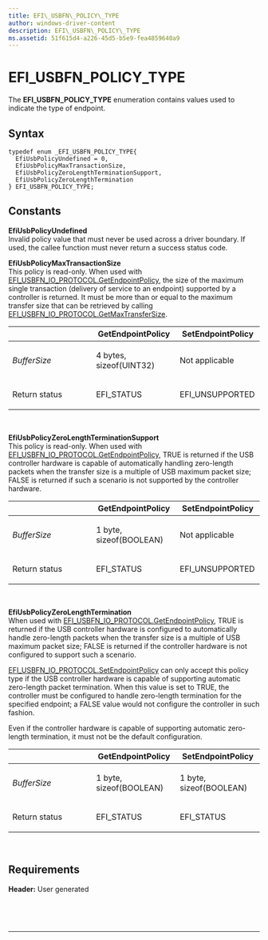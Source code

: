 ```yaml
---
title: EFI\_USBFN\_POLICY\_TYPE
author: windows-driver-content
description: EFI\_USBFN\_POLICY\_TYPE
ms.assetid: 51f615d4-a226-45d5-b5e9-fea4859640a9
---
```


# EFI\_USBFN\_POLICY\_TYPE


The **EFI\_USBFN\_POLICY\_TYPE** enumeration contains values used to indicate the type of endpoint.

## Syntax


``` syntax
typedef enum _EFI_USBFN_POLICY_TYPE{
  EfiUsbPolicyUndefined = 0, 
  EfiUsbPolicyMaxTransactionSize, 
  EfiUsbPolicyZeroLengthTerminationSupport, 
  EfiUsbPolicyZeroLengthTermination
} EFI_USBFN_POLICY_TYPE;
```

## Constants


<a href="" id="efiusbpolicyundefined"></a>**EfiUsbPolicyUndefined**  
Invalid policy value that must never be used across a driver boundary. If used, the callee function must never return a success status code.

<a href="" id="efiusbpolicymaxtransactionsize"></a>**EfiUsbPolicyMaxTransactionSize**  
This policy is read-only. When used with [EFI\_USBFN\_IO\_PROTOCOL.GetEndpointPolicy](efi-usbfn-io-protocolgetendpointpolicy.md), the size of the maximum single transaction (delivery of service to an endpoint) supported by a controller is returned. It must be more than or equal to the maximum transfer size that can be retrieved by calling [EFI\_USBFN\_IO\_PROTOCOL.GetMaxTransferSize](efi-usbfn-io-protocolgetmaxtransfersize.md).

<table>
<colgroup>
<col width="33%" />
<col width="33%" />
<col width="33%" />
</colgroup>
<thead>
<tr class="header">
<th></th>
<th>GetEndpointPolicy</th>
<th>SetEndpointPolicy</th>
</tr>
</thead>
<tbody>
<tr class="odd">
<td><p><em>BufferSize</em></p></td>
<td><p>4 bytes, sizeof(UINT32)</p></td>
<td><p>Not applicable</p></td>
</tr>
<tr class="even">
<td><p>Return status</p></td>
<td><p>EFI_STATUS</p></td>
<td><p>EFI_UNSUPPORTED</p></td>
</tr>
</tbody>
</table>

 

<a href="" id="efiusbpolicyzerolengthterminationsupport"></a>**EfiUsbPolicyZeroLengthTerminationSupport**  
This policy is read-only. When used with [EFI\_USBFN\_IO\_PROTOCOL.GetEndpointPolicy](efi-usbfn-io-protocolgetendpointpolicy.md), TRUE is returned if the USB controller hardware is capable of automatically handling zero-length packets when the transfer size is a multiple of USB maximum packet size; FALSE is returned if such a scenario is not supported by the controller hardware.

<table>
<colgroup>
<col width="33%" />
<col width="33%" />
<col width="33%" />
</colgroup>
<thead>
<tr class="header">
<th></th>
<th>GetEndpointPolicy</th>
<th>SetEndpointPolicy</th>
</tr>
</thead>
<tbody>
<tr class="odd">
<td><p><em>BufferSize</em></p></td>
<td><p>1 byte, sizeof(BOOLEAN)</p></td>
<td><p>Not applicable</p></td>
</tr>
<tr class="even">
<td><p>Return status</p></td>
<td><p>EFI_STATUS</p></td>
<td><p>EFI_UNSUPPORTED</p></td>
</tr>
</tbody>
</table>

 

<a href="" id="efiusbpolicyzerolengthtermination"></a>**EfiUsbPolicyZeroLengthTermination**  
When used with [EFI\_USBFN\_IO\_PROTOCOL.GetEndpointPolicy](efi-usbfn-io-protocolgetendpointpolicy.md), TRUE is returned if the USB controller hardware is configured to automatically handle zero-length packets when the transfer size is a multiple of USB maximum packet size; FALSE is returned if the controller hardware is not configured to support such a scenario.

[EFI\_USBFN\_IO\_PROTOCOL.SetEndpointPolicy](efi-usbfn-io-protocolsetendpointpolicy.md) can only accept this policy type if the USB controller hardware is capable of supporting automatic zero-length packet termination. When this value is set to TRUE, the controller must be configured to handle zero-length termination for the specified endpoint; a FALSE value would not configure the controller in such fashion.

Even if the controller hardware is capable of supporting automatic zero-length termination, it must not be the default configuration.

<table>
<colgroup>
<col width="33%" />
<col width="33%" />
<col width="33%" />
</colgroup>
<thead>
<tr class="header">
<th></th>
<th>GetEndpointPolicy</th>
<th>SetEndpointPolicy</th>
</tr>
</thead>
<tbody>
<tr class="odd">
<td><p><em>BufferSize</em></p></td>
<td><p>1 byte, sizeof(BOOLEAN)</p></td>
<td><p>1 byte, sizeof(BOOLEAN)</p></td>
</tr>
<tr class="even">
<td><p>Return status</p></td>
<td><p>EFI_STATUS</p></td>
<td><p>EFI_STATUS</p></td>
</tr>
</tbody>
</table>

 

## Requirements


**Header:** User generated

 

 


--------------------



